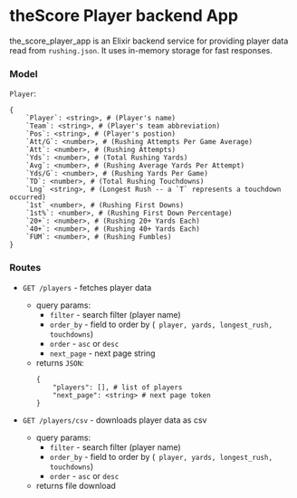 # theScore Player backend App

the_score_player_app is an Elixir backend service for providing player data read from `rushing.json`. It uses in-memory storage for fast responses.

### Model

`Player`:

```
{
    `Player`: <string>, # (Player's name)
    `Team`: <string>, # (Player's team abbreviation)
    `Pos`: <string>, # (Player's postion)
    `Att/G`: <number>, # (Rushing Attempts Per Game Average)
    `Att`: <number>, # (Rushing Attempts)
    `Yds`: <number>, # (Total Rushing Yards)
    `Avg`: <number>, # (Rushing Average Yards Per Attempt)
    `Yds/G`: <number>, # (Rushing Yards Per Game)
    `TD`: <number>, # (Total Rushing Touchdowns)
    `Lng` <string>, # (Longest Rush -- a `T` represents a touchdown occurred)
    `1st` <number>, # (Rushing First Downs)
    `1st%`: <number>, # (Rushing First Down Percentage)
    `20+`: <number>, # (Rushing 20+ Yards Each)
    `40+`: <number>, # (Rushing 40+ Yards Each)
    `FUM`: <number>, # (Rushing Fumbles)
}
```

### Routes

- `GET /players` - fetches player data

  - query params:
    - `filter` - search filter (player name)
    - `order_by` - field to order by (` player, yards, longest_rush, touchdowns`)
    - `order` - `asc` or `desc`
    - `next_page` - next page string
  - returns `JSON`:
    ```
    {
        "players": [], # list of players
        "next_page": <string> # next page token
    }
    ```

- `GET /players/csv` - downloads player data as csv
  - query params:
    - `filter` - search filter (player name)
    - `order_by` - field to order by (` player, yards, longest_rush, touchdowns`)
    - `order` - `asc` or `desc`
  - returns file download
